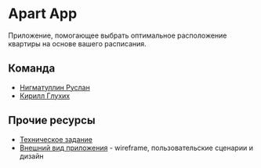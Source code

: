 # Apart App

Приложение, помогающее выбрать оптимальное расположение квартиры на основе вашего расписания.

## Команда

- [Нигматуллин Руслан](https://github.com/mesasori)
- [Кирилл Глухих](https://github.com/Zandari)

## Прочие ресурсы

- [Техническое задание](https://docs.google.com/document/d/1WxOHVt0jofb1TYOUE5Ld0fDcC3zvZtybTwysVOINQrQ/edit)
- [Внешний вид приложения](https://www.figma.com/file/k4qJX64UtnZamQYII5XrM1/Design?type=design&node-id=0%3A1&mode=design&t=TmMjqtFwH06U1OtU-1) - wireframe, пользовательские сценарии и дизайн
